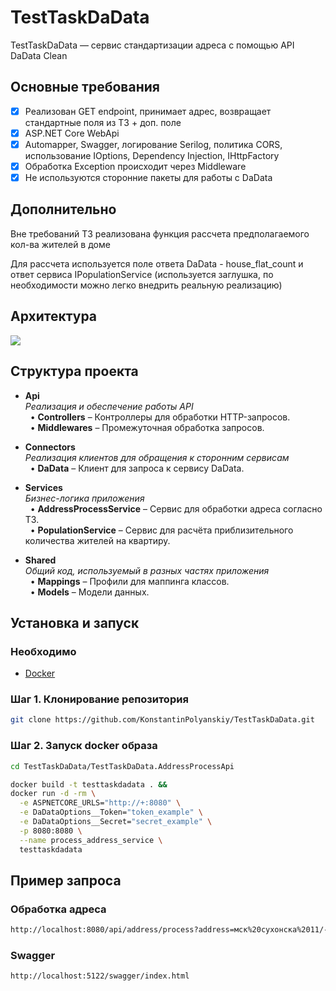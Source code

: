 # TestTaskDaData

TestTaskDaData — сервис стандартизации адреса с помощью API DaData Clean

## Основные требования

- [x] Реализован GET endpoint, принимает адрес, возвращает стандартные поля из ТЗ + доп. поле
- [x] ASP.NET Core WebApi
- [x] Automapper, Swagger, логирование Serilog, политика CORS, использование IOptions, Dependency Injection, IHttpFactory
- [x] Обработка Exception происходит через Middleware 
- [x] Не используются сторонние пакеты для работы с DaData

## Дополнительно

Вне требований ТЗ реализована функция рассчета предполагаемого кол-ва жителей в доме

Для рассчета используется поле ответа DaData - house_flat_count и ответ сервиса IPopulationService (используется заглушка, по необходимости можно легко внедрить реальную реализацию)


## Архитектура

![](ArchitectureSolution.png)

## Структура проекта

- **Api**  
  *Реализация и обеспечение работы API*  
  &nbsp;&nbsp;&bull; **Controllers** – Контроллеры для обработки HTTP-запросов.  
  &nbsp;&nbsp;&bull; **Middlewares** – Промежуточная обработка запросов.

- **Connectors**  
  *Реализация клиентов для обращения к сторонним сервисам*  
  &nbsp;&nbsp;&bull; **DaData** – Клиент для запроса к сервису DaData.

- **Services**  
  *Бизнес-логика приложения*  
  &nbsp;&nbsp;&bull; **AddressProcessService** – Сервис для обработки адреса согласно ТЗ.  
  &nbsp;&nbsp;&bull; **PopulationService** – Сервис для расчёта приблизительного количества жителей на квартиру.

- **Shared**  
  *Общий код, используемый в разных частях приложения*  
  &nbsp;&nbsp;&bull; **Mappings** – Профили для маппинга классов.  
  &nbsp;&nbsp;&bull; **Models** – Модели данных.

## Установка и запуск

### Необходимо

- [Docker](https://www.docker.com/get-started)

### Шаг 1. Клонирование репозитория

```bash
git clone https://github.com/KonstantinPolyanskiy/TestTaskDaData.git
```

### Шаг 2. Запуск docker образа

```bash
cd TestTaskDaData/TestTaskDaData.AddressProcessApi
```

```bash
docker build -t testtaskdadata . &&
docker run -d -rm \
  -e ASPNETCORE_URLS="http://+:8080" \
  -e DaDataOptions__Token="token_example" \
  -e DaDataOptions__Secret="secret_example" \
  -p 8080:8080 \
  --name process_address_service \
  testtaskdadata
```

## Пример запроса

### Обработка адреса

```bash
http://localhost:8080/api/address/process?address=мск%20сухонска%2011/-89
```

### Swagger

```bash
http://localhost:5122/swagger/index.html
```